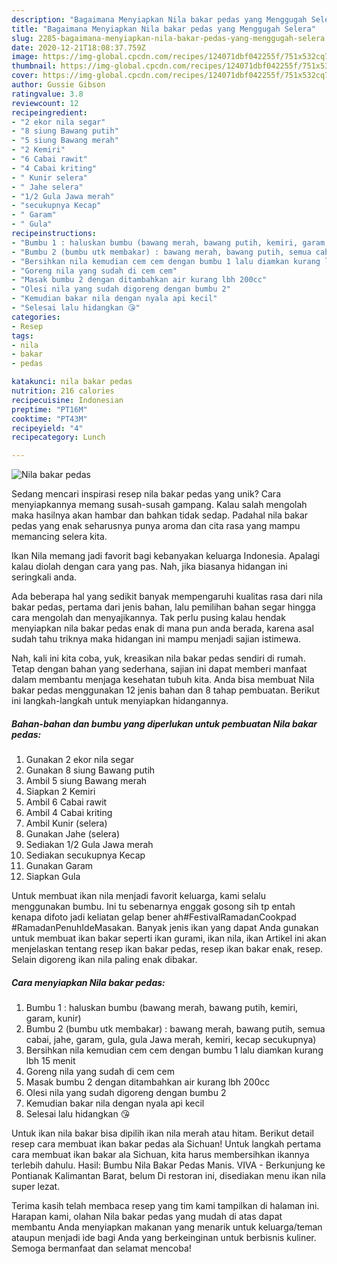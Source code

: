 ```yaml
---
description: "Bagaimana Menyiapkan Nila bakar pedas yang Menggugah Selera"
title: "Bagaimana Menyiapkan Nila bakar pedas yang Menggugah Selera"
slug: 2285-bagaimana-menyiapkan-nila-bakar-pedas-yang-menggugah-selera
date: 2020-12-21T18:08:37.759Z
image: https://img-global.cpcdn.com/recipes/124071dbf042255f/751x532cq70/nila-bakar-pedas-foto-resep-utama.jpg
thumbnail: https://img-global.cpcdn.com/recipes/124071dbf042255f/751x532cq70/nila-bakar-pedas-foto-resep-utama.jpg
cover: https://img-global.cpcdn.com/recipes/124071dbf042255f/751x532cq70/nila-bakar-pedas-foto-resep-utama.jpg
author: Gussie Gibson
ratingvalue: 3.8
reviewcount: 12
recipeingredient:
- "2 ekor nila segar"
- "8 siung Bawang putih"
- "5 siung Bawang merah"
- "2 Kemiri"
- "6 Cabai rawit"
- "4 Cabai kriting"
- " Kunir selera"
- " Jahe selera"
- "1/2 Gula Jawa merah"
- "secukupnya Kecap"
- " Garam"
- " Gula"
recipeinstructions:
- "Bumbu 1 : haluskan bumbu (bawang merah, bawang putih, kemiri, garam, kunir)"
- "Bumbu 2 (bumbu utk membakar) : bawang merah, bawang putih, semua cabai, jahe, garam, gula, gula Jawa merah, kemiri, kecap secukupnya)"
- "Bersihkan nila kemudian cem cem dengan bumbu 1 lalu diamkan kurang lbh 15 menit"
- "Goreng nila yang sudah di cem cem"
- "Masak bumbu 2 dengan ditambahkan air kurang lbh 200cc"
- "Olesi nila yang sudah digoreng dengan bumbu 2"
- "Kemudian bakar nila dengan nyala api kecil"
- "Selesai lalu hidangkan 😘"
categories:
- Resep
tags:
- nila
- bakar
- pedas

katakunci: nila bakar pedas 
nutrition: 216 calories
recipecuisine: Indonesian
preptime: "PT16M"
cooktime: "PT43M"
recipeyield: "4"
recipecategory: Lunch

---
```



![Nila bakar pedas](https://img-global.cpcdn.com/recipes/124071dbf042255f/751x532cq70/nila-bakar-pedas-foto-resep-utama.jpg)

Sedang mencari inspirasi resep nila bakar pedas yang unik? Cara menyiapkannya memang susah-susah gampang. Kalau salah mengolah maka hasilnya akan hambar dan bahkan tidak sedap. Padahal nila bakar pedas yang enak seharusnya punya aroma dan cita rasa yang mampu memancing selera kita.

Ikan Nila memang jadi favorit bagi kebanyakan keluarga Indonesia. Apalagi kalau diolah dengan cara yang pas. Nah, jika biasanya hidangan ini seringkali anda.

Ada beberapa hal yang sedikit banyak mempengaruhi kualitas rasa dari nila bakar pedas, pertama dari jenis bahan, lalu pemilihan bahan segar hingga cara mengolah dan menyajikannya. Tak perlu pusing kalau hendak menyiapkan nila bakar pedas enak di mana pun anda berada, karena asal sudah tahu triknya maka hidangan ini mampu menjadi sajian istimewa.


Nah, kali ini kita coba, yuk, kreasikan nila bakar pedas sendiri di rumah. Tetap dengan bahan yang sederhana, sajian ini dapat memberi manfaat dalam membantu menjaga kesehatan tubuh kita. Anda bisa membuat Nila bakar pedas menggunakan 12 jenis bahan dan 8 tahap pembuatan. Berikut ini langkah-langkah untuk menyiapkan hidangannya.

<!--inarticleads1-->

##### Bahan-bahan dan bumbu yang diperlukan untuk pembuatan Nila bakar pedas:

1. Gunakan 2 ekor nila segar
1. Gunakan 8 siung Bawang putih
1. Ambil 5 siung Bawang merah
1. Siapkan 2 Kemiri
1. Ambil 6 Cabai rawit
1. Ambil 4 Cabai kriting
1. Ambil  Kunir (selera)
1. Gunakan  Jahe (selera)
1. Sediakan 1/2 Gula Jawa merah
1. Sediakan secukupnya Kecap
1. Gunakan  Garam
1. Siapkan  Gula


Untuk membuat ikan nila menjadi favorit keluarga, kami selalu menggunakan bumbu. Ini tu sebenarnya enggak gosong sih tp entah kenapa difoto jadi keliatan gelap bener ah#FestivalRamadanCookpad #RamadanPenuhIdeMasakan. Banyak jenis ikan yang dapat Anda gunakan untuk membuat ikan bakar seperti ikan gurami, ikan nila, ikan Artikel ini akan menjelaskan tentang resep ikan bakar pedas, resep ikan bakar enak, resep. Selain digoreng ikan nila paling enak dibakar. 

<!--inarticleads2-->

##### Cara menyiapkan Nila bakar pedas:

1. Bumbu 1 : haluskan bumbu (bawang merah, bawang putih, kemiri, garam, kunir)
1. Bumbu 2 (bumbu utk membakar) : bawang merah, bawang putih, semua cabai, jahe, garam, gula, gula Jawa merah, kemiri, kecap secukupnya)
1. Bersihkan nila kemudian cem cem dengan bumbu 1 lalu diamkan kurang lbh 15 menit
1. Goreng nila yang sudah di cem cem
1. Masak bumbu 2 dengan ditambahkan air kurang lbh 200cc
1. Olesi nila yang sudah digoreng dengan bumbu 2
1. Kemudian bakar nila dengan nyala api kecil
1. Selesai lalu hidangkan 😘


Untuk ikan nila bakar bisa dipilih ikan nila merah atau hitam. Berikut detail resep cara membuat ikan bakar pedas ala Sichuan! Untuk langkah pertama cara membuat ikan bakar ala Sichuan, kita harus membersihkan ikannya terlebih dahulu. Hasil: Bumbu Nila Bakar Pedas Manis. VIVA - Berkunjung ke Pontianak Kalimantan Barat, belum Di restoran ini, disediakan menu ikan nila super lezat. 

Terima kasih telah membaca resep yang tim kami tampilkan di halaman ini. Harapan kami, olahan Nila bakar pedas yang mudah di atas dapat membantu Anda menyiapkan makanan yang menarik untuk keluarga/teman ataupun menjadi ide bagi Anda yang berkeinginan untuk berbisnis kuliner. Semoga bermanfaat dan selamat mencoba!
